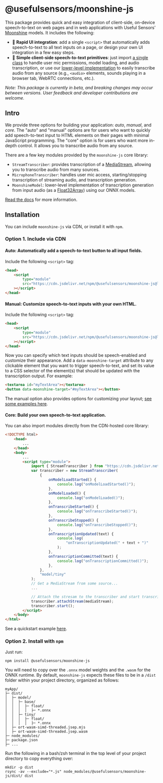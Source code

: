 # @usefulsensors/moonshine-js

This package provides quick and easy integration of client-side, on-device speech-to-text on web pages and in web applications with Useful Sensors' [Moonshine](https://github.com/usefulsensors/moonshine) models. It includes the following:

-   🌙 **Rapid UI integration**: add a single `<script>` that automatically adds speech-to-text to all text inputs on a page, or design your own UI integration in a few easy steps.
-   🌙 **Simple client-side speech-to-text primitives**: just import [a single class](https://usefulsensors.github.io/moonshine-js/classes/MicrophoneTranscriber.html) to handle user mic permissions, model loading, and audio transcription, or use our [lower-level implementation](https://usefulsensors.github.io/moonshine-js/classes/StreamTranscriber.html) to easily transcribe audio from any source (e.g., `<audio>` elements, sounds playing in a browser tab, WebRTC connections, etc.).

_Note: This package is currently in beta, and breaking changes may occur between versions. User feedback and developer contributions are welcome._

## Intro

We provide three options for building your application: _auto_, _manual_, and _core_. The "auto" and "manual" options are for users who want to quickly add speech-to-text input to HTML elements on their pages with minimal JavaScript programming. The "core" option is for users who want more in-depth control. It allows you to transcribe audio from any source.

There are a few key modules provided by the `moonshine-js` core library:

-   `StreamTranscriber`: provides transcription of a [MediaStream](https://developer.mozilla.org/en-US/docs/Web/API/MediaStream), allowing you to transcribe audio from many sources.
-   `MicrophoneTranscriber`: handles user mic access, starting/stopping transcription of streaming audio, and transcription generation.
-   `MoonshineModel`: lower-level implementation of transcription generation from input audio (as a [Float32Array](https://developer.mozilla.org/en-US/docs/Web/JavaScript/Reference/Global_Objects/Float32Array)) using our ONNX models.

[Read the docs](https://usefulsensors.github.io/moonshine-js/) for more information.

## Installation

You can include `moonshine-js` via CDN, or install it with `npm`.

### Option 1. Include via CDN

#### Auto: Automatically add a speech-to-text button to all input fields.

Include the following `<script>` tag:

```html
<head>
    <script
        type="module"
        src="https://cdn.jsdelivr.net/npm/@usefulsensors/moonshine-js@latest/dist/moonshine.auto.min.js"
    ></script>
</head>
```

#### Manual: Customize speech-to-text inputs with your own HTML.

Include the following `<script>` tag:

```html
<head>
    <script
        type="module"
        src="https://cdn.jsdelivr.net/npm/@usefulsensors/moonshine-js@latest/dist/moonshine.manual.min.js"
    ></script>
</head>
```

Now you can specify which text inputs should be speech-enabled and customize their appearance. Add a `data-moonshine-target` attribute to any clickable element that you want to trigger speech-to-text, and set its value to a CSS selector of the element(s) that should be updated with the transcription output. For example:

```html
<textarea id="myTextArea"></textarea>
<button data-moonshine-target="#myTextArea"></button>
```

The manual option also provides options for customizing your layout; [see some examples here](https://github.com/usefulsensors/moonshine-js/blob/main/examples/quickstart/manual.html).

#### Core: Build your own speech-to-text application.

You can also import modules directly from the CDN-hosted core library:

```html
<!DOCTYPE html>
    <head>
        ...
    </head>
    <body>
        ...
        <script type="module">
            import { StreamTranscriber } from "https://cdn.jsdelivr.net/npm/@usefulsensors/moonshine-js@latest/dist/moonshine.min.js"
            var transcriber = new StreamTranscriber(
                {
                    onModelLoadStarted() {
                        console.log("onModelLoadStarted()");
                    },
                    onModelLoaded() {
                        console.log("onModelLoaded()");
                    },
                    onTranscribeStarted() {
                        console.log("onTranscribeStarted()");
                    },
                    onTranscribeStopped() {
                        console.log("onTranscribeStopped()");
                    },
                    onTranscriptionUpdated(text) {
                        console.log(
                            "onTranscriptionUpdated(" + text + ")"
                        );
                    },
                    onTranscriptionCommitted(text) {
                        console.log("onTranscriptionCommitted()");
                    },
                },
                "model/tiny"
            );
            // Get a MediaStream from some source...
            ...

            // Attach the stresam to the transcriber and start transcription
            transcriber.attachStream(mediaStream);
            transcriber.start();
        </script>
    </body>
</html>
```

See a quickstart example [here](https://github.com/usefulsensors/moonshine-js/blob/main/examples/quickstart/core.html).

### Option 2. Install with `npm`

Just run:

```
npm install @usefulsensors/moonshine-js
```

You will need to copy over the `.onnx` model weights and the `.wasm` for the ONNX runtime. By default, `moonshine-js` expects these files to be in a `/dist` folder within your project directory, organized as follows:

```
myApp/
├─ dist/
│  ├─ model/
│  │  ├─ base/
│  │  │  ├─ float/
│  │  │  │  ├─ *.onnx
│  │  ├─ tiny/
│  │  │  ├─ float/
│  │  │  │  ├─ *.onnx
│  ├─ ort-wasm-simd-threaded.jsep.mjs
│  ├─ ort-wasm-simd-threaded.jsep.wasm
├─ node_modules/
├─ package.json
├─ ...
```

Run the following in a bash/zsh terminal in the top level of your project directory to copy everything over:

``` shell
mkdir -p dist
rsync -av --exclude="*.js" node_modules/@usefulsensors/moonshine-js/dist/ dist
```
